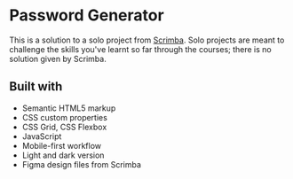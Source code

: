 # Password Generator

This is a solution to a solo project from [Scrimba](https://www.scrimba.com).
Solo projects are meant to challenge the skills you've learnt so far through the courses; there is no solution given by Scrimba.

## Built with

- Semantic HTML5 markup
- CSS custom properties 
- CSS Grid, CSS Flexbox
- JavaScript
- Mobile-first workflow
- Light and dark version
- Figma design files from Scrimba
